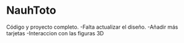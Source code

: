 # NauhToto
Código y proyecto completo.
  -Falta actualizar el diseño.
  -Añadir más tarjetas
  -Interaccion con las figuras 3D
